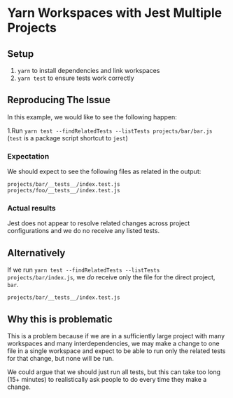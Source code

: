 # Yarn Workspaces with Jest Multiple Projects

## Setup

1. `yarn` to install dependencies and link workspaces
2. `yarn test` to ensure tests work correctly

## Reproducing The Issue

In this example, we would like to see the following happen:

1.Run `yarn test --findRelatedTests --listTests projects/bar/bar.js` (`test` is a package script shortcut to `jest`) 

### Expectation

We should expect to see the following files as related in the output:

```
projects/bar/__tests__/index.test.js
projects/foo/__tests__/index.test.js
```

### Actual results

Jest does not appear to resolve related changes across project configurations and we do no receive any listed tests.

## Alternatively

If we run `yarn test --findRelatedTests --listTests projects/bar/index.js`, we _do_ receive only the file for the direct project, `bar`.

```
projects/bar/__tests__/index.test.js
```


## Why this is problematic

This is a problem because if we are in a sufficiently large project with many workspaces and many interdependencies, we may make a change to one file in a single workspace and expect to be able to run only the related tests for that change, but none will be run.

We could argue that we should just run all tests, but this can take too long (15+ minutes) to realistically ask people to do every time they make a change.

